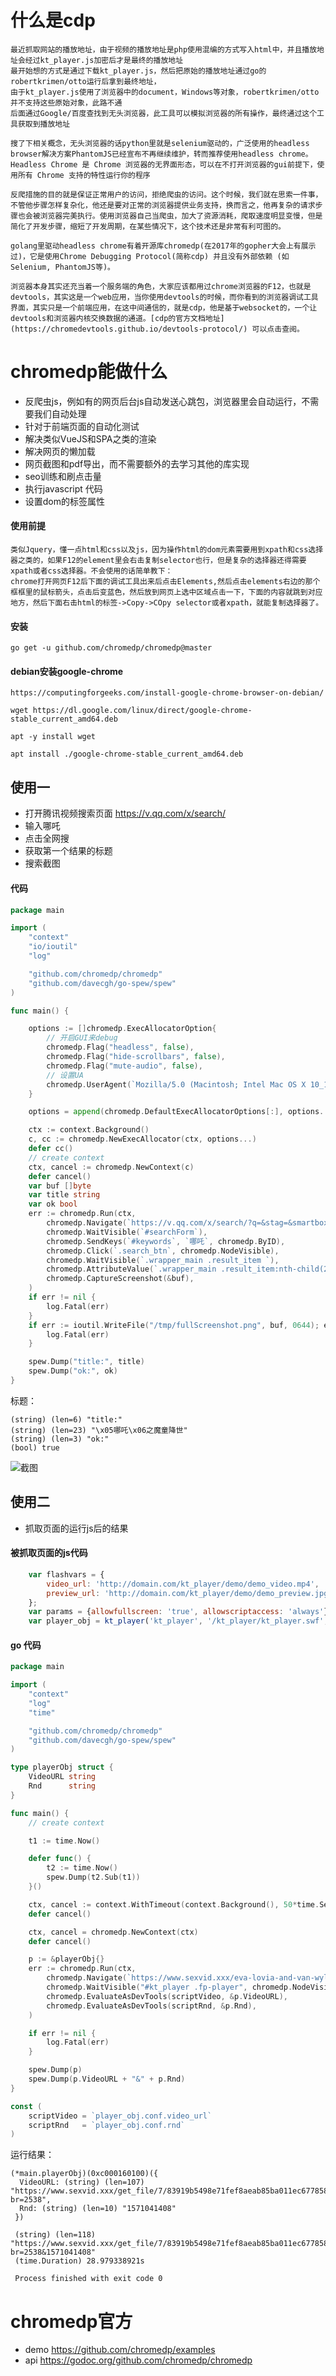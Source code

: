 # 什么是cdp
    最近抓取网站的播放地址，由于视频的播放地址是php使用混编的方式写入html中，并且播放地址会经过kt_player.js加密后才是最终的播放地址
    最开始想的方式是通过下载kt_player.js，然后把原始的播放地址通过go的robertkrimen/otto运行后拿到最终地址，
    由于kt_player.js使用了浏览器中的document，Windows等对象，robertkrimen/otto并不支持这些原始对象，此路不通
    后面通过Google/百度查找到无头浏览器，此工具可以模拟浏览器的所有操作，最终通过这个工具获取到播放地址
    
    搜了下相关概念，无头浏览器的话python里就是selenium驱动的，广泛使用的headless browser解决方案PhantomJS已经宣布不再继续维护，转而推荐使用headless chrome。Headless Chrome 是 Chrome 浏览器的无界面形态，可以在不打开浏览器的gui前提下，使用所有 Chrome 支持的特性运行你的程序
    
    反爬措施的目的就是保证正常用户的访问，拒绝爬虫的访问。这个时候，我们就在思索一件事，不管他步骤怎样复杂化，他还是要对正常的浏览器提供业务支持，换而言之，他再复杂的请求步骤也会被浏览器完美执行。使用浏览器自己当爬虫，加大了资源消耗，爬取速度明显变慢，但是简化了开发步骤，缩短了开发周期，在某些情况下，这个技术还是非常有利可图的。
    
    golang里驱动headless chrome有着开源库chromedp(在2017年的gopher大会上有展示过)，它是使用Chrome Debugging Protocol(简称cdp) 并且没有外部依赖 (如Selenium, PhantomJS等)。
    
    浏览器本身其实还充当着一个服务端的角色，大家应该都用过chrome浏览器的F12，也就是devtools，其实这是一个web应用，当你使用devtools的时候，而你看到的浏览器调试工具界面，其实只是一个前端应用，在这中间通信的，就是cdp，他是基于websocket的，一个让devtools和浏览器内核交换数据的通道。[cdp的官方文档地址](https://chromedevtools.github.io/devtools-protocol/) 可以点击查阅。
    
# chromedp能做什么
   - 反爬虫js，例如有的网页后台js自动发送心跳包，浏览器里会自动运行，不需要我们自动处理
   - 针对于前端页面的自动化测试
   - 解决类似VueJS和SPA之类的渲染
   - 解决网页的懒加载
   - 网页截图和pdf导出，而不需要额外的去学习其他的库实现
   - seo训练和刷点击量
   - 执行javascript 代码
   - 设置dom的标签属性
#### 使用前提
    类似Jquery，懂一点html和css以及js，因为操作html的dom元素需要用到xpath和css选择器之类的，如果F12的element里会右击复制selector也行，但是复杂的选择器还得需要xpath或者css选择器。不会使用的话简单教下：
    chrome打开网页F12后下面的调试工具出来后点击Elements,然后点击elements右边的那个框框里的鼠标箭头，点击后变蓝色，然后放到网页上选中区域点击一下，下面的内容就跳到对应地方，然后下面右击html的标签->Copy->COpy selector或者xpath，就能复制选择器了。
    
#### 安装
    go get -u github.com/chromedp/chromedp@master
    
#### debian安装google-chrome
    https://computingforgeeks.com/install-google-chrome-browser-on-debian/
    
    wget https://dl.google.com/linux/direct/google-chrome-stable_current_amd64.deb
    
    apt -y install wget
    
    apt install ./google-chrome-stable_current_amd64.deb
    
## 使用一
   - 打开腾讯视频搜索页面 https://v.qq.com/x/search/
   - 输入哪吒
   - 点击全网搜
   - 获取第一个结果的标题
   - 搜索截图
#### 代码
```go
package main

import (
	"context"
	"io/ioutil"
	"log"

	"github.com/chromedp/chromedp"
	"github.com/davecgh/go-spew/spew"
)

func main() {

	options := []chromedp.ExecAllocatorOption{
		// 开启GUI来debug
		chromedp.Flag("headless", false),
		chromedp.Flag("hide-scrollbars", false),
		chromedp.Flag("mute-audio", false),
		// 设置UA
		chromedp.UserAgent(`Mozilla/5.0 (Macintosh; Intel Mac OS X 10_14_6) AppleWebKit/537.36 (KHTML, like Gecko) Chrome/77.0.3865.120 Safari/537.36`),
	}

	options = append(chromedp.DefaultExecAllocatorOptions[:], options...)

	ctx := context.Background()
	c, cc := chromedp.NewExecAllocator(ctx, options...)
	defer cc()
	// create context
	ctx, cancel := chromedp.NewContext(c)
	defer cancel()
	var buf []byte
	var title string
	var ok bool
	err := chromedp.Run(ctx,
		chromedp.Navigate(`https://v.qq.com/x/search/?q=&stag=&smartbox_ab=`),
		chromedp.WaitVisible(`#searchForm`),
		chromedp.SendKeys(`#keywords`, `哪吒`, chromedp.ByID),
		chromedp.Click(`.search_btn`, chromedp.NodeVisible),
		chromedp.WaitVisible(`.wrapper_main .result_item `),
		chromedp.AttributeValue(`.wrapper_main .result_item:nth-child(2) ._infos .figure_pic`, `alt`, &title, &ok),
		chromedp.CaptureScreenshot(&buf),
	)
	if err != nil {
		log.Fatal(err)
	}
	if err := ioutil.WriteFile("/tmp/fullScreenshot.png", buf, 0644); err != nil {
		log.Fatal(err)
	}

	spew.Dump("title:", title)
	spew.Dump("ok:", ok)
}
```
标题： 
```text
(string) (len=6) "title:"
(string) (len=23) "\x05哪吒\x06之魔童降世"
(string) (len=3) "ok:"
(bool) true
```
![截图](https://raw.githubusercontent.com/yijieyu/document/master/go/chormedp/fullScreenshot.png)

## 使用二
   - 抓取页面的运行js后的结果
   
#### 被抓取页面的js代码
```js
    var flashvars = {
        video_url: 'http://domain.com/kt_player/demo/demo_video.mp4',
        preview_url: 'http://domain.com/kt_player/demo/demo_preview.jpg'
    };
    var params = {allowfullscreen: 'true', allowscriptaccess: 'always'};
    var player_obj = kt_player('kt_player', '/kt_player/kt_player.swf', '600', '400', flashvars, params);
```
#### go 代码
```go
package main

import (
	"context"
	"log"
	"time"

	"github.com/chromedp/chromedp"
	"github.com/davecgh/go-spew/spew"
)

type playerObj struct {
	VideoURL string
	Rnd      string
}

func main() {
	// create context

	t1 := time.Now()

	defer func() {
		t2 := time.Now()
		spew.Dump(t2.Sub(t1))
	}()

	ctx, cancel := context.WithTimeout(context.Background(), 50*time.Second)
	defer cancel()

	ctx, cancel = chromedp.NewContext(ctx)
	defer cancel()

	p := &playerObj{}
	err := chromedp.Run(ctx,
		chromedp.Navigate(`https://www.sexvid.xxx/eva-lovia-and-van-wylde-have-sex-in-porn-parody-game-of-balls.html`),
		chromedp.WaitVisible("#kt_player .fp-player", chromedp.NodeVisible),
		chromedp.EvaluateAsDevTools(scriptVideo, &p.VideoURL),
		chromedp.EvaluateAsDevTools(scriptRnd, &p.Rnd),
	)

	if err != nil {
		log.Fatal(err)
	}

	spew.Dump(p)
	spew.Dump(p.VideoURL + "&" + p.Rnd)
}

const (
	scriptVideo = `player_obj.conf.video_url`
	scriptRnd   = `player_obj.conf.rnd`
)
```
运行结果：
```text
(*main.playerObj)(0xc000160100)({
  VideoURL: (string) (len=107) "https://www.sexvid.xxx/get_file/7/83919b5498e71fef8aeab85ba011ec677858523f54/51000/51656/51656.mp4/?br=2538",
  Rnd: (string) (len=10) "1571041408"
 })
 
 (string) (len=118) "https://www.sexvid.xxx/get_file/7/83919b5498e71fef8aeab85ba011ec677858523f54/51000/51656/51656.mp4/?br=2538&1571041408"
 (time.Duration) 28.979338921s
 
 Process finished with exit code 0
```

# chromedp官方 
   - demo https://github.com/chromedp/examples
   - api https://godoc.org/github.com/chromedp/chromedp